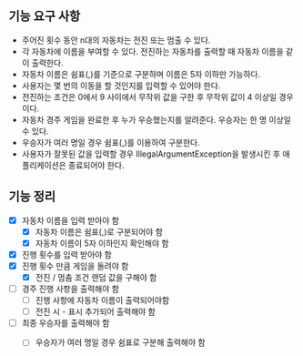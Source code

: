 ## 기능 요구 사항
- 주어진 횟수 동안 n대의 자동차는 전진 또는 멈출 수 있다.
- 각 자동차에 이름을 부여할 수 있다. 전진하는 자동차를 출력할 때 자동차 이름을 같이 출력한다.
- 자동차 이름은 쉼표(,)를 기준으로 구분하며 이름은 5자 이하만 가능하다.
- 사용자는 몇 번의 이동을 할 것인지를 입력할 수 있어야 한다.
- 전진하는 조건은 0에서 9 사이에서 무작위 값을 구한 후 무작위 값이 4 이상일 경우이다.
- 자동차 경주 게임을 완료한 후 누가 우승했는지를 알려준다. 우승자는 한 명 이상일 수 있다.
- 우승자가 여러 명일 경우 쉼표(,)를 이용하여 구분한다.
- 사용자가 잘못된 값을 입력할 경우 IllegalArgumentException을 발생시킨 후 애플리케이션은 종료되어야 한다.

## 기능 정리
- [x] 자동차 이름을 입력 받아야 함
  - [x] 자동차 이름은 쉼표(,)로 구분되어야 함
  - [X] 자동차 이름이 5자 이하인지 확인해야 함
- [X] 진행 횟수를 입력 받아야 함
- [X] 진행 횟수 만큼 게임을 돌려야 함
  - [X] 전진 / 멈춤 조건 랜덤 값을 구해야 함
- [ ] 경주 진행 사항을 출력해야 함
  - [ ] 진행 사항에 자동차 이름이 출력되어야함 
  - [ ] 전진 시 - 표시 추가되어 출력해야 함
- [ ] 최종 우승자를 출력해야 함
  - [ ] 우승자가 여러 명일 경우 쉼표로 구분해 출력해야 함

  